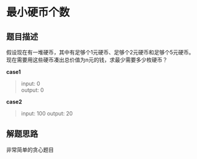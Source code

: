 # 最小硬币个数

## 题目描述
假设现在有一堆硬币，其中有足够个1元硬币、足够个2元硬币和足够个5元硬币。现在需要用这些硬币凑出总价值为n元的钱，求最少需要多少枚硬币？

__case1__
> input: 0 <br/>
> output: 0

__case2__
> input: 100
> output: 20 

## 解题思路
非常简单的贪心题目